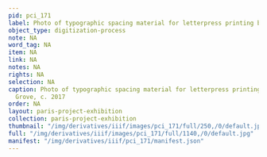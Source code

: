 ```yaml
---
pid: pci_171
label: Photo of typographic spacing material for letterpress printing by Jaleen Grove
object_type: digitization-process
note: NA
word_tag: NA
item: NA
link: NA
notes: NA
rights: NA
selection: NA
caption: Photo of typographic spacing material for letterpress printing, by Jaleen
  Grove, c. 2017
order: NA
layout: paris-project-exhibition
collection: paris-project-exhibition
thumbnail: "/img/derivatives/iiif/images/pci_171/full/250,/0/default.jpg"
full: "/img/derivatives/iiif/images/pci_171/full/1140,/0/default.jpg"
manifest: "/img/derivatives/iiif/pci_171/manifest.json"
---
```

